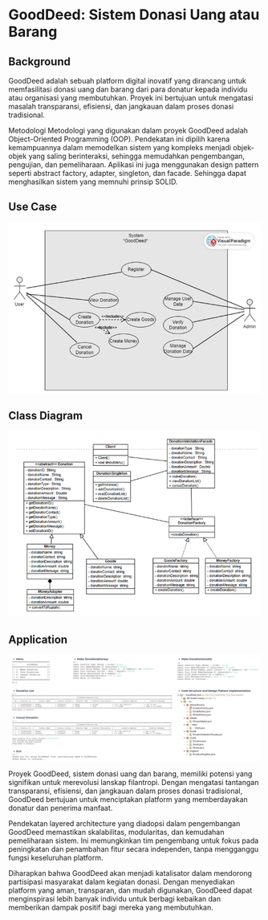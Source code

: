 
# GoodDeed: Sistem Donasi Uang atau Barang 

## Background
GoodDeed adalah sebuah platform digital inovatif yang dirancang untuk memfasilitasi donasi 
uang dan barang dari para donatur kepada individu atau organisasi yang membutuhkan. Proyek 
ini bertujuan untuk mengatasi masalah transparansi, efisiensi, dan jangkauan dalam proses 
donasi tradisional. 


Metodologi 
Metodologi yang digunakan dalam proyek GoodDeed adalah Object-Oriented Programming 
(OOP). Pendekatan ini dipilih karena kemampuannya dalam memodelkan sistem yang 
kompleks menjadi objek-objek yang saling berinteraksi, sehingga memudahkan 
pengembangan, pengujian, dan pemeliharaan. Aplikasi ini juga menggunakan design pattern 
seperti abstract factory, adapter, singleton, dan facade. Sehingga dapat menghasilkan sistem yang memnuhi prinsip SOLID.

## Use Case
![App Screenshot](useCase.png)

## Class Diagram
![App Screenshot](classDiagram.png)

## Application
![App Screenshot](goodDeed.png)


Proyek GoodDeed, sistem donasi uang dan barang, memiliki potensi yang signifikan untuk 
merevolusi lanskap filantropi. Dengan mengatasi tantangan transparansi, efisiensi, dan 
jangkauan dalam proses donasi tradisional, GoodDeed bertujuan untuk menciptakan platform 
yang memberdayakan donatur dan penerima manfaat.  

Pendekatan layered architecture yang diadopsi dalam pengembangan GoodDeed memastikan 
skalabilitas, modularitas, dan kemudahan pemeliharaan sistem. Ini memungkinkan tim 
pengembang untuk fokus pada peningkatan dan penambahan fitur secara independen, tanpa 
mengganggu fungsi keseluruhan platform.  

Diharapkan bahwa GoodDeed akan menjadi katalisator dalam mendorong partisipasi 
masyarakat dalam kegiatan donasi. Dengan menyediakan platform yang aman, transparan, dan 
mudah digunakan, GoodDeed dapat menginspirasi lebih banyak individu untuk berbagi 
kebaikan dan memberikan dampak positif bagi mereka yang membutuhkan. 

